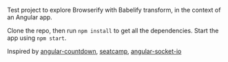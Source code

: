 Test project to explore Browserify with Babelify transform, in the context of an Angular app.

Clone the repo, then run `npm install` to get all the dependencies. Start the app using `npm start`.


Inspired by [angular-countdown](https://github.com/bendrucker/angular-countdown), [seatcamp](https://github.com/tec27/seatcamp), [angular-socket-io](https://github.com/btford/angular-socket-io)
